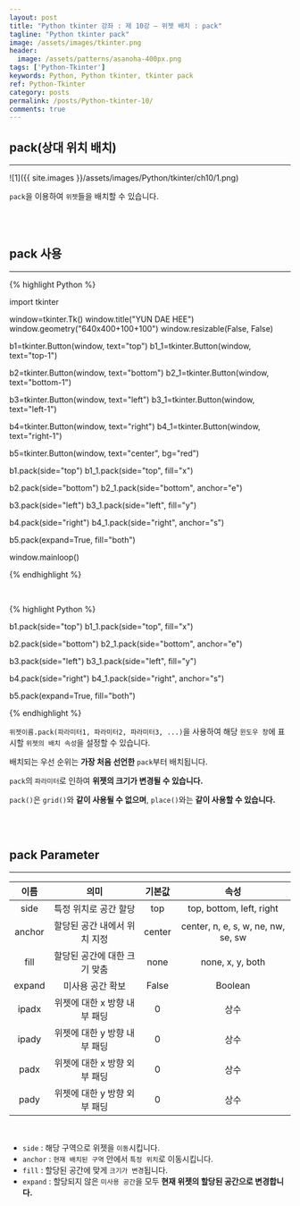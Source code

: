```yaml
---
layout: post
title: "Python tkinter 강좌 : 제 10강 – 위젯 배치 : pack"
tagline: "Python tkinter pack"
image: /assets/images/tkinter.png
header:
  image: /assets/patterns/asanoha-400px.png
tags: ['Python-Tkinter']
keywords: Python, Python tkinter, tkinter pack
ref: Python-Tkinter
category: posts
permalink: /posts/Python-tkinter-10/
comments: true
---
```


## pack(상대 위치 배치) ##
----------

![1]({{ site.images }}/assets/images/Python/tkinter/ch10/1.png)

`pack`을 이용하여 `위젯`들을 배치할 수 있습니다.

<br>
<br>

## pack 사용 ##
----------

{% highlight Python %}

import tkinter

window=tkinter.Tk()
window.title("YUN DAE HEE")
window.geometry("640x400+100+100")
window.resizable(False, False)

b1=tkinter.Button(window, text="top")
b1_1=tkinter.Button(window, text="top-1")

b2=tkinter.Button(window, text="bottom")
b2_1=tkinter.Button(window, text="bottom-1")

b3=tkinter.Button(window, text="left")
b3_1=tkinter.Button(window, text="left-1")

b4=tkinter.Button(window, text="right")
b4_1=tkinter.Button(window, text="right-1")

b5=tkinter.Button(window, text="center", bg="red")

b1.pack(side="top")
b1_1.pack(side="top", fill="x")

b2.pack(side="bottom")
b2_1.pack(side="bottom", anchor="e")

b3.pack(side="left")
b3_1.pack(side="left", fill="y")

b4.pack(side="right")
b4_1.pack(side="right", anchor="s")

b5.pack(expand=True, fill="both")

window.mainloop()

{% endhighlight %}

<br>

{% highlight Python %}

b1.pack(side="top")
b1_1.pack(side="top", fill="x")

b2.pack(side="bottom")
b2_1.pack(side="bottom", anchor="e")

b3.pack(side="left")
b3_1.pack(side="left", fill="y")

b4.pack(side="right")
b4_1.pack(side="right", anchor="s")

b5.pack(expand=True, fill="both")

{% endhighlight %}

`위젯이름.pack(파라미터1, 파라미터2, 파라미터3, ...)`을 사용하여 해당 `윈도우 창`에 표시할 `위젯의 배치 속성`을 설정할 수 있습니다.

배치되는 우선 순위는 **가장 처음 선언한** `pack`부터 배치됩니다.

`pack`의 `파라미터`로 인하여 **위젯의 크기가 변경될 수 있습니다.**

`pack()`은 `grid()`와 **같이 사용될 수 없으며**, `place()`와는 **같이 사용할 수 있습니다.**

<br>
<br>

## pack Parameter ##
----------

|  이름  |             의미             | 기본값 |                속성                |
|:------:|:----------------------------:|:------:|:----------------------------------:|
|  side  |     특정 위치로 공간 할당    |   top  |      top, bottom, left, right      |
| anchor | 할당된 공간 내에서 위치 지정 | center | center, n, e, s, w, ne, nw, se, sw |
|  fill  |  할당된 공간에 대한 크기 맞춤  |  none  |          none, x, y, both          |
| expand |       미사용 공간 확보       |  False |               Boolean               |
|  ipadx | 위젯에 대한 x 방향 내부 패딩 |    0   |                상수                |
|  ipady | 위젯에 대한 y 방향 내부 패딩 |    0   |                상수                |
|  padx  | 위젯에 대한 x 방향 외부 패딩 |    0   |                상수                |
|  pady  | 위젯에 대한 y 방향 외부 패딩 |    0   |                상수                |

<br>

* `side` : 해당 구역으로 위젯을 `이동`시킵니다.
* `anchor` : `현재 배치된 구역` 안에서 `특정 위치`로 이동시킵니다.
* `fill` : 할당된 공간에 맞게 `크기가 변경`됩니다.
* `expand` : 할당되지 않은 `미사용 공간`을 모두 **현재 위젯의 할당된 공간으로 변경합니다.**
